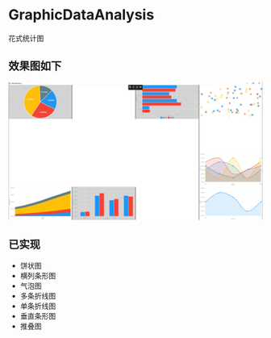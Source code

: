 # GraphicDataAnalysis
花式统计图


## 效果图如下
![avatar](https://github.com/HuaiAnGG/GraphicDataAnalysis/blob/master/GraphicDataAnalysis/Doc/UI.png)

## 已实现
- 饼状图
- 横列条形图
- 气泡图
- 多条折线图
- 单条折线图
- 垂直条形图
- 推叠图


